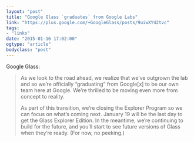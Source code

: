 ```yaml
---
layout: "post"
title: "Google Glass `graduates` from Google Labs"
link: "https://plus.google.com/+GoogleGlass/posts/9uiwXY42tvc"
tags: 
- "links"
date: "2015-01-16 17:02:00"
ogtype: "article"
bodyclass: "post"
---
```


Google Glass:

> As we look to the road ahead, we realize that we’ve outgrown the lab and so we’re officially “graduating” from Google[x] to be our own team here at Google. We’re thrilled to be moving even more from concept to reality.
> 
>  As part of this transition, we’re closing the Explorer Program so we can focus on what’s coming next. January 19 will be the last day to get the Glass Explorer Edition. In the meantime, we’re continuing to build for the future, and you’ll start to see future versions of Glass when they’re ready. (For now, no peeking.)